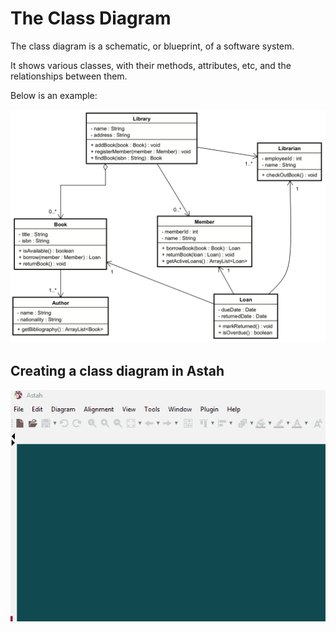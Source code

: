 # The Class Diagram

The class diagram is a schematic, or blueprint, of a software system. 

It shows various classes, with their methods, attributes, etc, and the relationships between them.

Below is an example:

![class diagram example](Resources/ExampleLibrary.png)

## Creating a class diagram in Astah

![class diagram example](Resources/CreateClassDiagram.gif)
